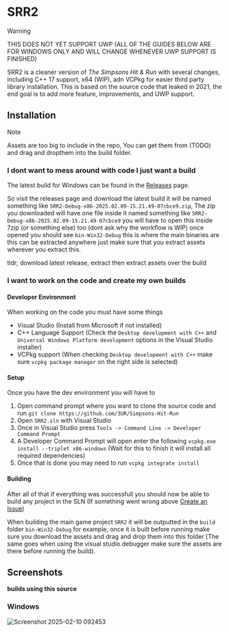 # SRR2

> [!WARNING]  
> THIS DOES NOT YET SUPPORT UWP (ALL OF THE GUIDES BELOW ARE FOR WINDOWS ONLY AND WILL CHANGE WHENEVER UWP SUPPORT IS FINISHED)

SRR2 is a cleaner version of *The Simpsons Hit & Run* with several changes, including C++ 17 support, x64 (WIP), adn VCPkg for easier third party library installation. This is based on the source code that leaked in 2021, the end goal is to add more feature, improvements, and UWP support.

## Installation

> [!NOTE]
> Assets are too big to include in the repo, You can get them from (TODO) and drag and dropthem into the build folder.

### I dont want to mess around with code I just want a build

The latest build for Windows can be found in the [Releases](https://github.com/3UR/Simpsons-Hit-Run/releases) page.

So visit the releases page and download the latest build it will be named something like `SRR2-Debug-x86-2025.02.09-15.21.49-07cbce9.zip`, 
The zip you downloaded will have one file inside it named something like `SRR2-Debug-x86-2025.02.09-15.21.49-07cbce9` you will have to open this inside 7zip (or something else) too (dont ask why the workflow is WIP) once opened you should see `bin-Win32-Debug` this is where the main binaries are this can be extracted anywhere just make sure that you extract assets wherever you extract this.

tldr; download latest release, extract then extract assets over the build


### I want to work on the code and create my own builds

#### Developer Environment

When working on the code you must have some things

- Visual Studio (Install from Microsoft if not installed)
- C++ Language Support (Check the `Desktop development with C++` and `Universal Windows Platform development` options in the Visual Studio installer)
- VCPkg support (When checking `Desktop development with C++` make sure `vcpkg package manager` on the right side is selected)

#### Setup

Once you have the dev environment you will have to

1. Open command prompt where you want to clone the source code and run `git clone https://github.com/3UR/Simpsons-Hit-Run`
2. Open `SRR2.sln` with Visual Studio
3. Once in Visual Studio press `Tools -> Command Line -> Developer Command Prompt`
4. A Developer Command Prompt will open enter the following `vcpkg.exe install --triplet x86-windows` (Wait for this to finish it will install all required dependencies)
5. Once that is done you may need to run `vcpkg integrate install`

#### Building

After all of that if everything was successfull you should now be able to build any project in the SLN (If something went wrong above [Create an Issue](https://github.com/3UR/Simpsons-Hit-Run/issues/new?template=Blank+issue))

When building the main game project `SRR2` it will be outputted in the `build` folder `bin-Win32-Debug` for example, once it is built before running make sure you download the assets and drag and drop them into this folder (The same goes when using the visual studio debugger make sure the assets are there before running the build).

## Screenshots

**builds using this source**

### Windows

![Screenshot 2025-02-10 092453](https://github.com/user-attachments/assets/7b5c9c6a-259d-4e5d-bd07-e429bd2f54bb)

